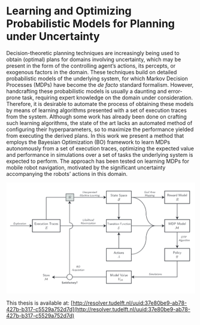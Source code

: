 # Learning and Optimizing Probabilistic Models for Planning under Uncertainty

Decision-theoretic planning techniques are increasingly being used to obtain (optimal) plans for domains involving uncertainty, which may be present in the form of the controlling agent’s actions, its percepts, or exogenous factors in the domain.
These techniques build on detailed probabilistic models of the underlying system, for which Markov Decision Processes (MDPs) have become the _de facto_ standard formalism.
However, handcrafting these probabilistic models is usually a daunting and error-prone task, requiring expert knowledge on the domain under consideration.
Therefore, it is desirable to automate the process of obtaining these models by means of learning algorithms presented with a set of execution traces from the system.
Although some work has already been done on crafting such learning algorithms, the state of the art lacks an automated method of configuring their hyperparameters, so to maximize the performance yielded from executing the derived plans.
In this work we present a method that employs the Bayesian Optimization (BO) framework to learn MDPs autonomously from a set of execution traces, optimizing the expected value and performance in simulations over a set of tasks the underlying system is expected to perform.
The approach has been tested on learning MDPs for mobile robot navigation, motivated by the significant uncertainty accompanying the robots’ actions in this domain.

![learning-cycle-complete](figures/learning-cycle-complete.png)

This thesis is available at: [http://resolver.tudelft.nl/uuid:37e80be9-ab78-427b-b317-c5529a752d7d](http://resolver.tudelft.nl/uuid:37e80be9-ab78-427b-b317-c5529a752d7d)
